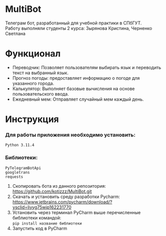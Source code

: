 # MultiBot
Телеграм бот, разработанный для учебной практики в СПбГУТ.  
Работу выполняли студенты 2 курса: Зырянова Кристина, Черненко Светлана
# Функционал
* Переводчик: Позволяет пользователям выбирать язык и переводить текст на выбранный язык.
* Прогноз погоды: предоставляет информацию о погоде для указанного города.
* Калькулятор: Выполняет базовые вычисления на основе пользовательского ввода.
* Ежедневный мем: Отправляет случайный мем каждый день.
# Инструкция
### Для работы приложения необходимо установить:
```Python 3.11.4```
### Библиотеки:
```PyTelegramBotApi```  
```googletrans```  
```requests```  
1. Скопировать бота  из данного репозитория:  
https://github.com/kotizzz/MultiBot.git
2. Скачать и установить среду разработки Pycharm:  
https://www.jetbrains.com/pycharm/download/?ysclid=ljyyg75wjp162231770
3. Установить через терминал PyCharm выше перечисленные библиотеки командой:  
```pip install название библиотеки```
4. Запустить код в PyCharm
